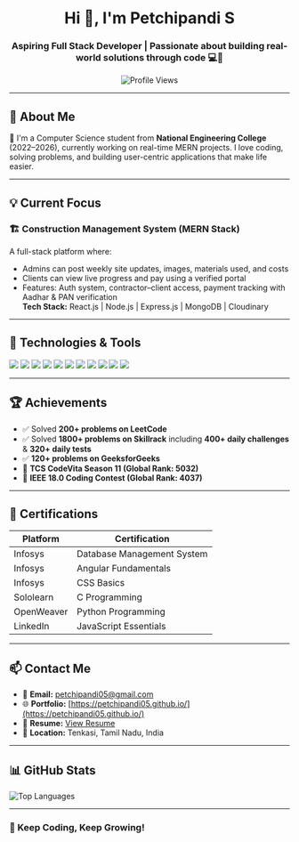 <h1 align="center">Hi 👋, I'm Petchipandi S</h1>
<h3 align="center">Aspiring Full Stack Developer | Passionate about building real-world solutions through code 💻🚀</h3>

<p align="center">
  <img src="https://komarev.com/ghpvc/?username=petchipandi05&label=Profile%20views&color=0e75b6&style=flat" alt="Profile Views" />
</p>

---

## 🚀 About Me

🎯 I'm a Computer Science student from **National Engineering College** (2022–2026), currently working on real-time MERN projects. I love coding, solving problems, and building user-centric applications that make life easier.

---

## 💡 Current Focus

### 🏗️ Construction Management System (MERN Stack)
A full-stack platform where:
- Admins can post weekly site updates, images, materials used, and costs
- Clients can view live progress and pay using a verified portal
- Features: Auth system, contractor–client access, payment tracking with Aadhar & PAN verification  
**Tech Stack:** React.js | Node.js | Express.js | MongoDB | Cloudinary

---

## 🧰 Technologies & Tools

<p>
  <img src="https://img.shields.io/badge/C-00599C?style=for-the-badge&logo=c&logoColor=white" />
  <img src="https://img.shields.io/badge/C++-00599C?style=for-the-badge&logo=c%2B%2B&logoColor=white" />
  <img src="https://img.shields.io/badge/Java-ED8B00?style=for-the-badge&logo=java&logoColor=white" />
  <img src="https://img.shields.io/badge/JavaScript-F7DF1E?style=for-the-badge&logo=javascript&logoColor=black" />
  <img src="https://img.shields.io/badge/React-20232A?style=for-the-badge&logo=react&logoColor=61DAFB" />
  <img src="https://img.shields.io/badge/Node.js-339933?style=for-the-badge&logo=nodedotjs&logoColor=white" />
  <img src="https://img.shields.io/badge/Express.js-000000?style=for-the-badge&logo=express&logoColor=white" />
  <img src="https://img.shields.io/badge/MongoDB-4EA94B?style=for-the-badge&logo=mongodb&logoColor=white" />
  <img src="https://img.shields.io/badge/MySQL-00758F?style=for-the-badge&logo=mysql&logoColor=white" />
  <img src="https://img.shields.io/badge/Git-F05032?style=for-the-badge&logo=git&logoColor=white" />
  <img src="https://img.shields.io/badge/Postman-FF6C37?style=for-the-badge&logo=postman&logoColor=white" />
</p>

---

## 🏆 Achievements

- ✅ Solved **200+ problems on LeetCode**  
- ✅ Solved **1800+ problems on Skillrack** including **400+ daily challenges** & **320+ daily tests**  
- ✅ **120+ problems on GeeksforGeeks**  
- 🏅 **TCS CodeVita Season 11 (Global Rank: 5032)**  
- 🏅 **IEEE 18.0 Coding Contest (Global Rank: 4037)**  

---

## 📜 Certifications

| Platform     | Certification                             |
|--------------|--------------------------------------------|
| Infosys      | Database Management System                |
| Infosys      | Angular Fundamentals                      |
| Infosys      | CSS Basics                                |
| Sololearn    | C Programming                             |
| OpenWeaver   | Python Programming                        |
| LinkedIn     | JavaScript Essentials                     |

---

## 📫 Contact Me

- 📧 **Email:** [petchipandi05@gmail.com](mailto:petchipandi05@gmail.com)  
- 🌐 **Portfolio:** [[https://petchipandi05.github.io/](https://petchipandi05.github.io/)  ](https://petchipandi05.github.io/my-portfolio/)
- 📄 **Resume:** [View Resume](https://your-resume-link.com) <!-- Replace with actual resume URL -->
- 📍 **Location:** Tenkasi, Tamil Nadu, India

---

## 📊 GitHub Stats

<p align="left">
  <img src="https://github-readme-stats.vercel.app/api/top-langs/?username=petchipandi05&layout=compact&theme=tokyonight" alt="Top Languages" />
</p>

---

### 🚀 Keep Coding, Keep Growing!
